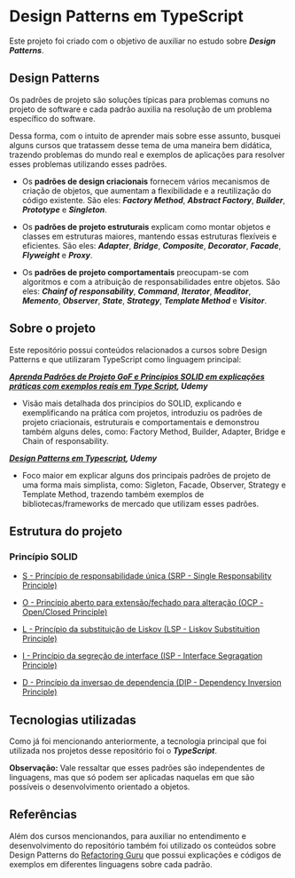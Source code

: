 # Design Patterns em TypeScript

Este projeto foi criado com o objetivo de auxiliar no estudo sobre ***Design Patterns***.


## Design Patterns

Os padrões de projeto são soluções típicas para problemas comuns no projeto de software e cada padrão auxilia na resolução de um problema específico do software.

Dessa forma, com o intuito de aprender mais sobre esse assunto, busquei alguns cursos que tratassem desse tema de uma maneira bem didática, trazendo problemas do mundo real e exemplos de aplicações para resolver esses problemas utilizando esses padrões.

* Os **padrões de design criacionais** fornecem vários mecanismos de criação de objetos, que aumentam a flexibilidade e a reutilização do código existente. São eles: ***Factory Method***, ***Abstract Factory***, ***Builder***, ***Prototype*** e ***Singleton***. 

* Os **padrões de projeto estruturais** explicam como montar objetos e classes em estruturas maiores, mantendo essas estruturas flexíveis e eficientes. São eles: ***Adapter***, ***Bridge***, ***Composite***, ***Decorator***, ***Facade***, ***Flyweight*** e ***Proxy***.

* Os **padrões de projeto comportamentais** preocupam-se com algoritmos e com a atribuição de responsabilidades entre objetos. São eles: ***Chainf of responsability***, ***Command***, ***Iterator***, ***Meaditor***, ***Memento***, ***Observer***, ***State***, ***Strategy***, ***Template Method*** e ***Visitor***.

## Sobre o projeto

Este repositório possui conteúdos relacionados a cursos sobre Design Patterns e que utilizaram TypeScript como linguagem principal:

***[Aprenda Padrões de Projeto GoF e Princípios SOLID em explicações práticas com exemplos reais em Type Script](), Udemy***

* Visão mais detalhada dos principios do SOLID, explicando e exemplificando na prática com projetos, introduziu os padrões de projeto criacionais, estruturais e comportamentais e demonstrou também alguns deles, como: Factory Method, Builder, Adapter, Bridge e Chain of responsability.

***[Design Patterns em Typescript](https://www.udemy.com/share/105WcO3@L71Eqkijemys4DA54zQO4SRh2NJU1vjLgaii-UZygTEntaOX65aIxC6pKV5CJqxV/), Udemy***

* Foco maior em explicar alguns dos principais padrões de projeto de uma forma mais simplista, como: Sigleton, Facade, Observer, Strategy e Template Method, trazendo também exemplos de bibliotecas/frameworks de mercado que utilizam esses padrões.

## Estrutura do projeto

### Princípio SOLID

* [S - Princípio de responsabilidade única (SRP - Single Responsability Principle)](https://github.com/KailanySousa/design-patterns-typescript/tree/main/solid-principle/00-S-RP)

* [O - Princípio aberto para extensão/fechado para alteração (OCP - Open/Closed Principle)](https://github.com/KailanySousa/design-patterns-typescript/tree/main/solid-principle/01-O-CP)

* [L - Princípio da substituição de Liskov (LSP - Liskov Substituition Principle)](https://github.com/KailanySousa/design-patterns-typescript/tree/main/solid-principle/02-L-SP)

* [I - Princípio da segreção de interface (ISP - Interface Segragation Principle)](https://github.com/KailanySousa/design-patterns-typescript/tree/main/solid-principle/03-I-SP)

* [D - Princípio da inversao de dependencia (DIP - Dependency Inversion Principle)](https://github.com/KailanySousa/design-patterns-typescript/tree/main/solid-principle/04-D-IP)

## Tecnologias utilizadas

Como já foi mencionando anteriormente, a tecnologia principal que foi utilizada nos projetos desse repositório foi o ***TypeScript***.

**Observação:** Vale ressaltar que esses padrões são independentes de linguagens, mas que só podem ser aplicadas naquelas em que são possíveis o desenvolvimento orientado a objetos.

## Referências

Além dos cursos mencionandos, para auxiliar no entendimento e desenvolvimento do repositório também foi utilizado os conteúdos sobre Design Patterns do [Refactoring Guru](https://refactoring.guru/design-patterns) que possui explicações e códigos de exemplos em diferentes linguagens sobre cada padrão. 